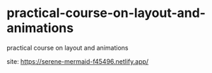 # practical-course-on-layout-and-animations
practical course on layout and animations

site: https://serene-mermaid-f45496.netlify.app/
